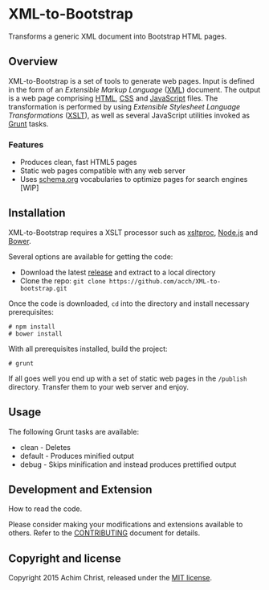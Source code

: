 # XML-to-Bootstrap

Transforms a generic XML document into Bootstrap HTML pages.

## Overview

XML-to-Bootstrap is a set of tools to generate web pages.
Input is defined in the form of an *Extensible Markup Language* ([XML](https://en.wikipedia.org/wiki/XML)) document.
The output is a web page comprising [HTML](https://en.wikipedia.org/wiki/HTML), [CSS](https://en.wikipedia.org/wiki/Cascading_Style_Sheets) and [JavaScript](https://en.wikipedia.org/wiki/JavaScript) files. The transformation is performed by using *Extensible Stylesheet Language Transformations* ([XSLT](https://en.wikipedia.org/wiki/XSLT)), as well as several JavaScript utilities invoked as [Grunt](https://gruntjs.com/) tasks.

### Features

- Produces clean, fast HTML5 pages
- Static web pages compatible with any web server
- Uses [schema.org](https://schema.org) vocabularies to optimize pages for search engines [WIP]

## Installation

XML-to-Bootstrap requires a XSLT processor such as [xsltproc](http://xmlsoft.org/XSLT/xsltproc2.html), [Node.js](https://www.nodejs.org/) and [Bower](http://bower.io/).

Several options are available for getting the code:

- Download the latest [release](https://github.com/acch/XML-to-bootstrap/releases/latest) and extract to a local directory
- Clone the repo: `git clone https://github.com/acch/XML-to-bootstrap.git`

Once the code is downloaded, `cd` into the directory and install necessary prerequisites:

    # npm install
    # bower install

With all prerequisites installed, build the project:

    # grunt

If all goes well you end up with a set of static web pages in the `/publish` directory. Transfer them to your web server and enjoy.

## Usage

The following Grunt tasks are available:

- clean -
  Deletes
- default -
  Produces minified output
- debug -
  Skips minification and instead produces prettified output

## Development and Extension

How to read the code.

Please consider making your modifications and extensions available to others. Refer to the [CONTRIBUTING](CONTRIBUTING.md) document for details.

## Copyright and license

Copyright 2015 Achim Christ, released under the [MIT license](LICENSE).
